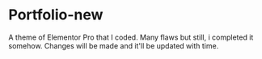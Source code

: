 # Portfolio-new
A theme of Elementor Pro that I coded. Many flaws but still, i completed it somehow. Changes will be made and it'll be updated with time.
